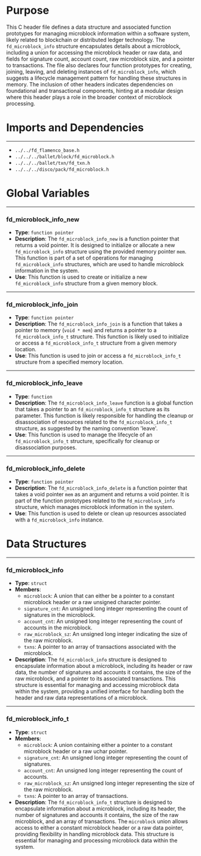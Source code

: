 # Purpose
This C header file defines a data structure and associated function prototypes for managing microblock information within a software system, likely related to blockchain or distributed ledger technology. The `fd_microblock_info` structure encapsulates details about a microblock, including a union for accessing the microblock header or raw data, and fields for signature count, account count, raw microblock size, and a pointer to transactions. The file also declares four function prototypes for creating, joining, leaving, and deleting instances of `fd_microblock_info`, which suggests a lifecycle management pattern for handling these structures in memory. The inclusion of other headers indicates dependencies on foundational and transactional components, hinting at a modular design where this header plays a role in the broader context of microblock processing.
# Imports and Dependencies

---
- `../../fd_flamenco_base.h`
- `../../../ballet/block/fd_microblock.h`
- `../../../ballet/txn/fd_txn.h`
- `../../../disco/pack/fd_microblock.h`


# Global Variables

---
### fd\_microblock\_info\_new
- **Type**: `function pointer`
- **Description**: The `fd_microblock_info_new` is a function pointer that returns a void pointer. It is designed to initialize or allocate a new `fd_microblock_info` structure using the provided memory pointer `mem`. This function is part of a set of operations for managing `fd_microblock_info` structures, which are used to handle microblock information in the system.
- **Use**: This function is used to create or initialize a new `fd_microblock_info` structure from a given memory block.


---
### fd\_microblock\_info\_join
- **Type**: `function pointer`
- **Description**: The `fd_microblock_info_join` is a function that takes a pointer to memory (`void * mem`) and returns a pointer to a `fd_microblock_info_t` structure. This function is likely used to initialize or access a `fd_microblock_info_t` structure from a given memory location.
- **Use**: This function is used to join or access a `fd_microblock_info_t` structure from a specified memory location.


---
### fd\_microblock\_info\_leave
- **Type**: `function`
- **Description**: The `fd_microblock_info_leave` function is a global function that takes a pointer to an `fd_microblock_info_t` structure as its parameter. This function is likely responsible for handling the cleanup or disassociation of resources related to the `fd_microblock_info_t` structure, as suggested by the naming convention 'leave'.
- **Use**: This function is used to manage the lifecycle of an `fd_microblock_info_t` structure, specifically for cleanup or disassociation purposes.


---
### fd\_microblock\_info\_delete
- **Type**: `function pointer`
- **Description**: The `fd_microblock_info_delete` is a function pointer that takes a void pointer `mem` as an argument and returns a void pointer. It is part of the function prototypes related to the `fd_microblock_info` structure, which manages microblock information in the system.
- **Use**: This function is used to delete or clean up resources associated with a `fd_microblock_info` instance.


# Data Structures

---
### fd\_microblock\_info
- **Type**: `struct`
- **Members**:
    - `microblock`: A union that can either be a pointer to a constant microblock header or a raw unsigned character pointer.
    - `signature_cnt`: An unsigned long integer representing the count of signatures in the microblock.
    - `account_cnt`: An unsigned long integer representing the count of accounts in the microblock.
    - `raw_microblock_sz`: An unsigned long integer indicating the size of the raw microblock.
    - `txns`: A pointer to an array of transactions associated with the microblock.
- **Description**: The `fd_microblock_info` structure is designed to encapsulate information about a microblock, including its header or raw data, the number of signatures and accounts it contains, the size of the raw microblock, and a pointer to its associated transactions. This structure is essential for managing and accessing microblock data within the system, providing a unified interface for handling both the header and raw data representations of a microblock.


---
### fd\_microblock\_info\_t
- **Type**: `struct`
- **Members**:
    - `microblock`: A union containing either a pointer to a constant microblock header or a raw uchar pointer.
    - `signature_cnt`: An unsigned long integer representing the count of signatures.
    - `account_cnt`: An unsigned long integer representing the count of accounts.
    - `raw_microblock_sz`: An unsigned long integer representing the size of the raw microblock.
    - `txns`: A pointer to an array of transactions.
- **Description**: The `fd_microblock_info_t` structure is designed to encapsulate information about a microblock, including its header, the number of signatures and accounts it contains, the size of the raw microblock, and an array of transactions. The `microblock` union allows access to either a constant microblock header or a raw data pointer, providing flexibility in handling microblock data. This structure is essential for managing and processing microblock data within the system.


